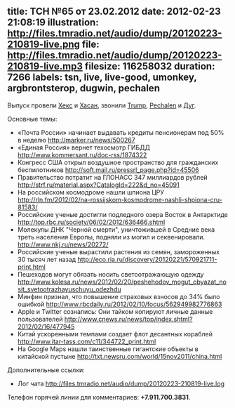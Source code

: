 title: ТСН №65 от 23.02.2012
date: 2012-02-23 21:08:19
illustration: http://files.tmradio.net/audio/dump/20120223-210819-live.png
file: http://files.tmradio.net/audio/dump/20120223-210819-live.mp3
filesize: 116258032
duration: 7266
labels: tsn, live, live-good, umonkey, argbrontsterop, dugwin, pechalen
---
Выпуск провели [Хекс](/guests/umonkey/) и [Хасан](/guests/argbrontsterop),
звонили [Trump](/guests/trump/), [Pechalen](/guests/pechalen/) и
[Дуг](/guests/dugwin/).

Основные темы:

- «Почта России» начинает выдавать кредиты пенсионерам под 50% в неделю
  http://marker.ru/news/500267
- «Единая Россия» вернет техосмотр ГИБДД
  http://www.kommersant.ru/doc-rss/1874322
- Конгресс США открыл воздушное пространство для гражданских беспилотников
  http://soft.mail.ru/pressrl_page.php?id=45506
- Правительство потратит на ГЛОНАСС 347 миллиардов рублей
  http://strf.ru/material.aspx?CatalogId=222&d_no=45091
- На российском космодроме нашли шпиона ЦРУ
  http://rln.fm/2012/02/na-rossijskom-kosmodrome-nashli-shpiona-cru-81583/
- Российские ученые достигли подледного озера Восток в Антарктиде
  http://top.rbc.ru/society/06/02/2012/636466.shtml
- Молекулы ДНК "Черной смерти", уничтожившей в Средние века треть населения Европы, подняли из могил и секвенировали.
  http://www.nkj.ru/news/20272/
- Российские ученые вырастили растения из семян, замороженных 30 тысяч лет назад
  http://eco.ria.ru/discovery/20120221/570921711-print.html
- Пешеходов могут обязать носить светоотражающую одежду
  http://www.kolesa.ru/news/2012/02/20/peshehodov_mogut_obyazat_nosit_svetootrazhayuschuyu_odezhdu
- Минфин признал, что повышение страховых взносов до 34% было ошибкой
  http://www.rbcdaily.ru/2012/02/10/focus/562949982776863
- Apple и Twitter сознались: Они тайком копируют личные данные пользователей
  http://www.cnews.ru/news/top/index.shtml?2012/02/16/477945
- Китай ускоренными темпами создает флот десантных кораблей
  http://www.itar-tass.com/c11/344722_print.html
- На Google Maps нашли таинственные гигантские объекты в китайской пустыне
  http://txt.newsru.com/world/15nov2011/china.html

Дополнительные ссылки:

- Лог чата
  http://files.tmradio.net/audio/dump/20120223-210819-live.log

Телефон горячей линии для комментариев: **+7.911.700.3831**.
